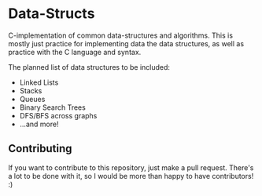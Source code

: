 # Data-Structs

C-implementation of common data-structures and algorithms. This is mostly just practice for implementing data the data structures, as well as practice with the C language and syntax. 

The planned list of data structures to be included: 
* Linked Lists
* Stacks
* Queues
* Binary Search Trees
* DFS/BFS across graphs
* ...and more!

## Contributing 
If you want to contribute to this repository, just make a pull request. There's a lot to be done with it, so I would be more than happy to have contributors! :) 

